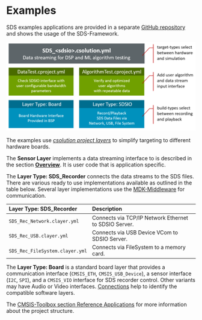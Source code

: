 # Examples

<!-- markdownlint-disable MD013 -->
<!-- markdownlint-disable MD036 -->

SDS examples applications are provided in a separate [GitHub repository](https://github.com/Arm-Examples/sds-examples) and shows the usage of the SDS-Framework.

![SDS Examples](images/Example_Structure.png)

The examples use [*csolution project layers*](https://open-cmsis-pack.github.io/cmsis-toolbox/build-overview/#software-layers) to simplify targeting to different hardware boards.

The **Sensor Layer** implements a data streaming interface to is described in the section [**Overview**](overview.md). It is user code that is application specific.

The **Layer Type: SDS_Recorder** connects the data streams to the SDS files. There are various ready to use implementations available as outlined in the table below. Several layer implementations use the [MDK-Middleware](https://www.keil.arm.com/packs/mdk-middleware-keil/overview/) for communication.

Layer Type: SDS_Recorder        | Description
:-------------------------------|:----------------
`SDS_Rec_Network.clayer.yml`    | Connects via TCP/IP Network Ethernet to SDSIO Server.
`SDS_Rec_USB.clayer.yml`        | Connects via USB Device VCom to SDSIO Server.
`SDS_Rec_FileSystem.clayer.yml` | Connects via FileSystem to a memory card.

The **Layer Type: Board** is a standard board layer that provides a communication interface (`CMSIS_ETH`, `CMSIS_USB_Device`), a sensor interface (`I2C`, `SPI`), and a `CMSIS_VIO` interface for SDS recorder control. Other variants may have Audio or Video interfaces. [Connections](https://open-cmsis-pack.github.io/cmsis-toolbox/ReferenceApplications/#connections) help to identify the compatible software layers.

The [CMSIS-Toolbox section Reference Applications](https://open-cmsis-pack.github.io/cmsis-toolbox/ReferenceApplications) for more information about the project structure.
